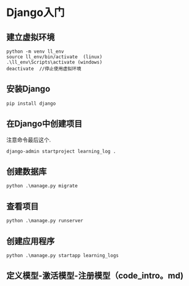 # Django入门

## 建立虚拟环境

~~~
python -m venv ll_env
source ll_env/bin/activate  (linux)
.\ll_env\Scripts\activate (windows)
deactivate  //停止使用虚拟环境
~~~

## 安装Django

~~~
pip install django
~~~

## 在Django中创建项目
注意命令最后这个.
~~~
django-admin startproject learning_log . 
~~~

## 创建数据库

~~~
python .\manage.py migrate   
~~~

## 查看项目

~~~
python .\manage.py runserver   
~~~

## 创建应用程序

~~~
python .\manage.py startapp learning_logs
~~~


## 定义模型-激活模型-注册模型（code_intro。md)